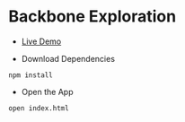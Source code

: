 # Backbone Exploration

* [Live Demo](http://stujo.com/javascript-backbone-exploration/)

* Download Dependencies
```
npm install
```

* Open the App
```
open index.html
```
